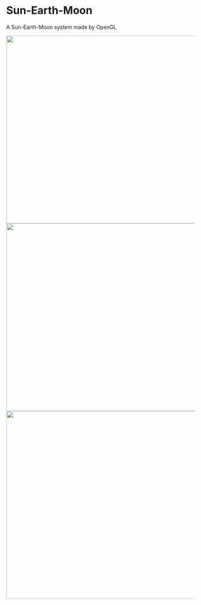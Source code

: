 # Sun-Earth-Moon
A Sun-Earth-Moon system made by OpenGL

<img src="https://user-images.githubusercontent.com/18716240/224548688-70c1242b-8ef4-4035-81af-9c790e10418f.png"  width="650" height="500">

<img src="https://user-images.githubusercontent.com/18716240/224548738-a024cc7a-eaec-45aa-80f4-0f2be0ad1a7f.png"  width="650" height="500">

<img src="https://user-images.githubusercontent.com/18716240/224548717-c09829d5-f0f0-44da-bb24-e793f2323bcb.png"  width="650" height="500">

